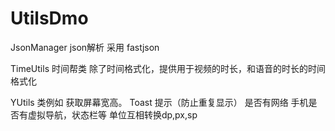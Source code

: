 # UtilsDmo


JsonManager  json解析  采用 fastjson

TimeUtils  时间帮类
除了时间格式化，提供用于视频的时长，和语音的时长的时间格式化

YUtils  类例如
获取屏幕宽高。 Toast 提示（防止重复显示） 是否有网络
手机是否有虚拟导航，状态栏等 单位互相转换dp,px,sp 
 
